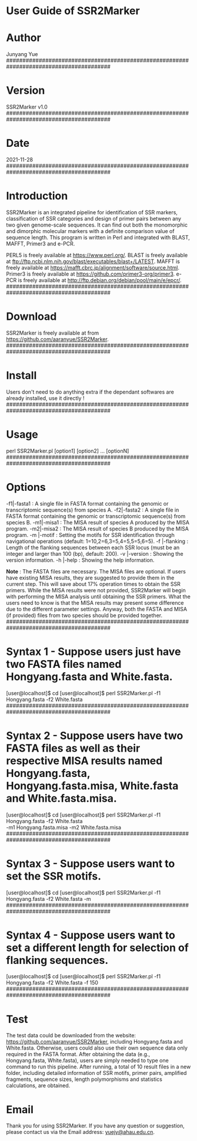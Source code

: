 # User Guide of SSR2Marker

Author
======
Junyang Yue
########################################################################################

Version
=======
SSR2Marker v1.0
########################################################################################

Date
====
2021-11-28
########################################################################################

Introduction
============
SSR2Marker is an integrated pipeline for identification of SSR markers, classification
of SSR categories and design of primer pairs between any two given genome-scale 
sequences. It can find out both the monomorphic and dimorphic molecular markers with a 
definite comparison value of sequence length. This program is written in Perl and 
integrated with BLAST, MAFFT, Primer3 and e-PCR.

PERL5 is freely available at https://www.perl.org/.
BLAST is freely available at ftp://ftp.ncbi.nlm.nih.gov/blast/executables/blast+/LATEST.
MAFFT is freely available at https://mafft.cbrc.jp/alignment/software/source.html.
Primer3 is freely available at https://github.com/primer3-org/primer3.
e-PCR is freely available at http://ftp.debian.org/debian/pool/main/e/epcr/.
########################################################################################

Download
========
SSR2Marker is freely available at from https://github.com/aaranyue/SSR2Marker.
########################################################################################

Install
=======
Users don't need to do anything extra if the dependant softwares are already installed,
use it directly !
########################################################################################

Usage
=====
perl SSR2Marker.pl [option1] <value1> [option2] <value2> ... [optionN] <valueN>
########################################################################################

Options
=======
-f1|-fasta1     <str> : A single file in FASTA format containing the genomic or
                        transcriptomic sequence(s) from species A.
-f2|-fasta2     <str> : A single file in FASTA format containing the genomic or
                        transcriptomic sequence(s) from species B.
-m1|-misa1      <str> : The MISA result of species A produced by the MISA program.
-m2|-misa2      <str> : The MISA result of species B produced by the MISA program.
-m |-motif      <str> : Setting the motifs for SSR identification through navigational
                        operations (default: 1=10,2=6,3=5,4=5,5=5,6=5).
-f |-flanking   <int> : Length of the flanking sequences between each SSR locus (must
                        be an integer and larger than 100 (bp), default: 200).
-v |-version          : Showing the version information.
-h |-help             : Showing the help information.

**Note** :      The FASTA files are necessary. The MISA files are optional. If users
                have existing MISA results, they are suggested to provide them in the
                current step. This will save about 17% operation times to obtain the
                SSR primers. While the MISA results were not provided, SSR2Marker will
                begin with performing the MISA analysis until obtaining the SSR
                primers. What the users need to know is that the MISA results may
                present some difference due to the different parameter settings.
                Anyway, both the FASTA and MISA (if provided) files from two species
                should be provided together.
########################################################################################

Syntax 1 - Suppose users just have two FASTA files named Hongyang.fasta and White.fasta.
========
[user@localhost]$ cd <your directory path>
[user@localhost]$ perl SSR2Marker.pl -f1 Hongyang.fasta -f2 White.fasta
########################################################################################

Syntax 2 - Suppose users have two FASTA files as well as their respective MISA results
           named Hongyang.fasta, Hongyang.fasta.misa, White.fasta and White.fasta.misa.
========
[user@localhost]$ cd <your directory path>
[user@localhost]$ perl SSR2Marker.pl -f1 Hongyang.fasta -f2 White.fasta\
                  -m1 Hongyang.fasta.misa -m2 White.fasta.misa
########################################################################################

Syntax 3 - Suppose users want to set the SSR motifs.
========
[user@localhost]$ cd <your directory path>
[user@localhost]$ perl SSR2Marker.pl -f1 Hongyang.fasta -f2 White.fasta -m
########################################################################################

Syntax 4 - Suppose users want to set a different length for selection of flanking
           sequences.
========
[user@localhost]$ cd <your directory path>
[user@localhost]$ perl SSR2Marker.pl -f1 Hongyang.fasta -f2 White.fasta -f 150
########################################################################################

Test
====
The test data could be downloaded from the website: https://github.com/aaranyue/SSR2Marker,
including Hongyang.fasta and White.fasta. Otherwise, users could also use their own
sequence data only required in the FASTA format. After obtaining the data (e.g.,
Hongyang.fasta, White.fasta), users are simply needed to type one command to run this
pipeline. After running, a total of 10 result files in a new folder, including detailed
information of SSR motifs, primer pairs, amplified fragments, sequence sizes, length
polymorphisms and statistics calculations, are obtained.

Email
=====
Thank you for using SSR2Marker. If you have any question or suggestion, please contact
us via the Email address: yuejy@ahau.edu.cn.
